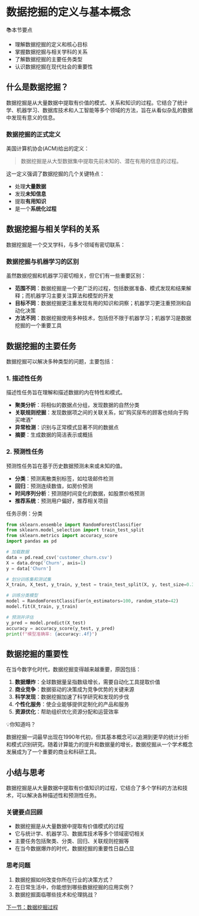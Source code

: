 # 数据挖掘的定义与基本概念
<div class="knowledge-card">
  <div class="knowledge-card__title">
    <span class="icon">📚</span>本节要点
  </div>
  <div class="knowledge-card__content">
    <ul>
      <li>理解数据挖掘的定义和核心目标</li>
      <li>掌握数据挖掘与相关学科的关系</li>
      <li>了解数据挖掘的主要任务类型</li>
      <li>认识数据挖掘在现代社会的重要性</li>
    </ul>
  </div>
</div>

## 什么是数据挖掘？

数据挖掘是从大量数据中提取有价值的模式、关系和知识的过程。它结合了统计学、机器学习、数据库技术和人工智能等多个领域的方法，旨在从看似杂乱的数据中发现有意义的信息。

### 数据挖掘的正式定义

美国计算机协会(ACM)给出的定义：

> 数据挖掘是从大型数据集中提取先前未知的、潜在有用的信息的过程。

这一定义强调了数据挖掘的几个关键特点：
- 处理**大量数据**
- 发现**未知信息**
- 提取**有用知识**
- 是一个**系统化过程**

## 数据挖掘与相关学科的关系

数据挖掘是一个交叉学科，与多个领域有密切联系：

<DisciplineMap />

### 数据挖掘与机器学习的区别

虽然数据挖掘和机器学习密切相关，但它们有一些重要区别：

- **范围不同**：数据挖掘是一个更广泛的过程，包括数据准备、模式发现和结果解释；而机器学习主要关注算法和模型的开发
- **目标不同**：数据挖掘更注重发现有用的知识和洞察；机器学习更注重预测和自动化决策
- **方法不同**：数据挖掘使用多种技术，包括但不限于机器学习；机器学习是数据挖掘的一个重要工具

## 数据挖掘的主要任务

数据挖掘可以解决多种类型的问题，主要包括：

### 1. 描述性任务

描述性任务旨在理解和描述数据的内在特性和模式。

- **聚类分析**：将相似的数据点分组，发现数据的自然分类
- **关联规则挖掘**：发现数据项之间的关联关系，如"购买尿布的顾客也倾向于购买啤酒"
- **异常检测**：识别与正常模式显著不同的数据点
- **摘要**：生成数据的简洁表示或概括

### 2. 预测性任务

预测性任务旨在基于历史数据预测未来或未知的值。

- **分类**：预测离散类别标签，如垃圾邮件检测
- **回归**：预测连续数值，如房价预测
- **时间序列分析**：预测随时间变化的数据，如股票价格预测
- **推荐系统**：预测用户偏好，推荐相关项目

<div class="code-example">
  <div class="code-example__title">任务示例：分类</div>
  <div class="code-example__content">

```python
from sklearn.ensemble import RandomForestClassifier
from sklearn.model_selection import train_test_split
from sklearn.metrics import accuracy_score
import pandas as pd

# 加载数据
data = pd.read_csv('customer_churn.csv')
X = data.drop('Churn', axis=1)
y = data['Churn']

# 划分训练集和测试集
X_train, X_test, y_train, y_test = train_test_split(X, y, test_size=0.3, random_state=42)

# 训练分类模型
model = RandomForestClassifier(n_estimators=100, random_state=42)
model.fit(X_train, y_train)

# 预测并评估
y_pred = model.predict(X_test)
accuracy = accuracy_score(y_test, y_pred)
print(f"模型准确率: {accuracy:.4f}")
```

  </div>
</div>

## 数据挖掘的重要性

在当今数字化时代，数据挖掘变得越来越重要，原因包括：

1. **数据爆炸**：全球数据量呈指数级增长，需要自动化工具提取价值
2. **商业竞争**：数据驱动的决策成为竞争优势的关键来源
3. **科学发现**：数据挖掘加速了科学研究和发现的步伐
4. **个性化服务**：使企业能够提供定制化的产品和服务
5. **资源优化**：帮助组织优化资源分配和运营效率

<div class="knowledge-card">
  <div class="knowledge-card__title">
    <span class="icon">💡</span>你知道吗？
  </div>
  <div class="knowledge-card__content">
    <p>数据挖掘一词最早出现在1990年代初，但其基本概念可以追溯到更早的统计分析和模式识别研究。随着计算能力的提升和数据量的增长，数据挖掘从一个学术概念发展成为了一个重要的商业和科研工具。</p>
  </div>
</div>

## 小结与思考

数据挖掘是从大量数据中提取有价值知识的过程，它结合了多个学科的方法和技术，可以解决各种描述性和预测性任务。

### 关键要点回顾

- 数据挖掘是从大量数据中提取有价值模式的过程
- 它与统计学、机器学习、数据库技术等多个领域密切相关
- 主要任务包括聚类、分类、回归、关联规则挖掘等
- 在当今数据爆炸的时代，数据挖掘的重要性日益凸显

### 思考问题

1. 数据挖掘如何改变你所在行业的决策方式？
2. 在日常生活中，你能想到哪些数据挖掘的应用实例？
3. 数据挖掘面临哪些技术和伦理挑战？

<BackToPath />

<div class="practice-link">
  <a href="/overview/process.html" class="button">下一节：数据挖掘过程</a>
</div> 